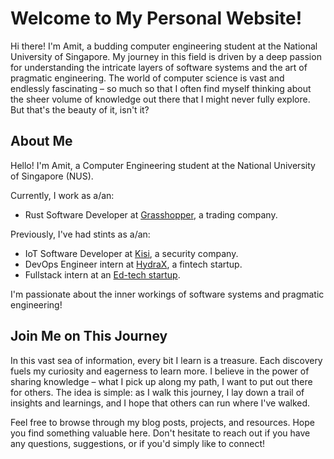 # Welcome to My Personal Website!

Hi there! I'm Amit, a budding computer engineering student at the National
University of Singapore. My journey in this field is driven by a deep passion
for understanding the intricate layers of software systems and the art of
pragmatic engineering. The world of computer science is vast and endlessly
fascinating – so much so that I often find myself thinking about the sheer
volume of knowledge out there that I might never fully explore. But that's the
beauty of it, isn't it?

## About Me
Hello! I'm Amit, a Computer Engineering student at the National University of
Singapore (NUS).

Currently, I work as a/an:

- Rust Software Developer at [Grasshopper](https://grasshopperasia.com/about), a trading company.

Previously, I've had stints as a/an:

- IoT Software Developer at [Kisi](https://www.getkisi.com/about), a security company.
- DevOps Engineer intern at [HydraX](https://www.hydrax.io/about/), a fintech startup.
- Fullstack intern at an [Ed-tech startup](https://beta.coditioning.com/).

I'm passionate about the inner workings of software systems and pragmatic
engineering!

## Join Me on This Journey

In this vast sea of information, every bit I learn is a treasure. Each discovery
fuels my curiosity and eagerness to learn more. I believe in the power of
sharing knowledge – what I pick up along my path, I want to put out there for
others. The idea is simple: as I walk this journey, I lay down a trail of insights
and learnings, and I hope that others can run where I've walked.

Feel free to browse through my blog posts, projects, and resources. Hope you
find something valuable here. Don't hesitate to reach out if you have any
questions, suggestions, or if you'd simply like to connect!
